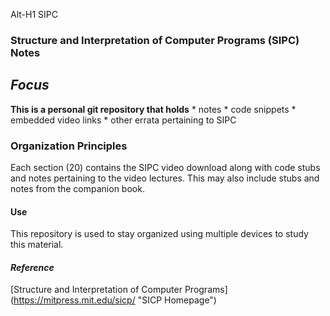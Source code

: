 Alt-H1 SIPC
### **Structure and Interpretation of Computer Programs (SIPC) Notes**

## 	_Focus_
**This is a personal git repository that holds**
    *  notes
    * code snippets
    * embedded video links
     * other errata pertaining to SIPC

### Organization Principles
Each section (20) contains the SIPC video download along with
code stubs and notes pertaining to the video lectures.  This
may also include stubs and notes from the companion book.

#### Use
This repository is used to stay organized using multiple devices
to study this material.

#### _Reference_
[Structure and Interpretation of Computer Programs] (https://mitpress.mit.edu/sicp/ "SICP Homepage")
